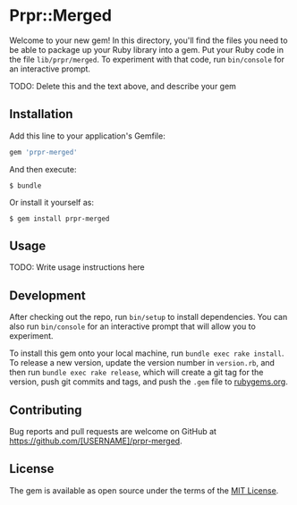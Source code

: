 # Prpr::Merged

Welcome to your new gem! In this directory, you'll find the files you need to be able to package up your Ruby library into a gem. Put your Ruby code in the file `lib/prpr/merged`. To experiment with that code, run `bin/console` for an interactive prompt.

TODO: Delete this and the text above, and describe your gem

## Installation

Add this line to your application's Gemfile:

```ruby
gem 'prpr-merged'
```

And then execute:

    $ bundle

Or install it yourself as:

    $ gem install prpr-merged

## Usage

TODO: Write usage instructions here

## Development

After checking out the repo, run `bin/setup` to install dependencies. You can also run `bin/console` for an interactive prompt that will allow you to experiment.

To install this gem onto your local machine, run `bundle exec rake install`. To release a new version, update the version number in `version.rb`, and then run `bundle exec rake release`, which will create a git tag for the version, push git commits and tags, and push the `.gem` file to [rubygems.org](https://rubygems.org).

## Contributing

Bug reports and pull requests are welcome on GitHub at https://github.com/[USERNAME]/prpr-merged.


## License

The gem is available as open source under the terms of the [MIT License](http://opensource.org/licenses/MIT).

